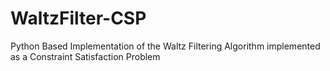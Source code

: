 # WaltzFilter-CSP
Python Based Implementation of the Waltz Filtering Algorithm implemented as a Constraint Satisfaction Problem

